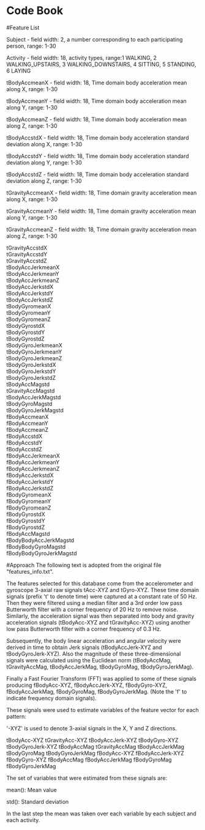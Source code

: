 Code Book
================================================================

#Feature List

Subject	- field width: 2, a number corresponding to each participating person,  range: 1-30  

Activity - field width: 18, activity types, range:1 WALKING, 2 WALKING_UPSTAIRS, 3 WALKING_DOWNSTAIRS, 4 SITTING, 5 STANDING, 6 LAYING   

tBodyAccmeanX	- field width: 18, Time domain body acceleration mean along X, range: 1-30 

tBodyAccmeanY	- field width: 18, Time domain body acceleration mean along Y, range: 1-30 

tBodyAccmeanZ	- field width: 18, Time domain body acceleration mean along Z, range: 1-30 

tBodyAccstdX - field width: 18, Time domain body acceleration standard deviation along X, range: 1-30 

tBodyAccstdY - field width: 18, Time domain body acceleration standard deviation along Y, range: 1-30 
	
tBodyAccstdZ - field width: 18, Time domain body acceleration standard deviation along Z, range: 1-30 
	
tGravityAccmeanX - field width: 18, Time domain gravity acceleration mean along X, range: 1-30 
		
tGravityAccmeanY - field width: 18, Time domain gravity acceleration mean along Y, range: 1-30 

tGravityAccmeanZ - field width: 18, Time domain gravity acceleration mean along Z, range: 1-30 	

tGravityAccstdX	 
tGravityAccstdY	 
tGravityAccstdZ	 
tBodyAccJerkmeanX	
tBodyAccJerkmeanY	
tBodyAccJerkmeanZ	
tBodyAccJerkstdX	
tBodyAccJerkstdY	
tBodyAccJerkstdZ	
tBodyGyromeanX	
tBodyGyromeanY	
tBodyGyromeanZ	
tBodyGyrostdX	
tBodyGyrostdY	
tBodyGyrostdZ	
tBodyGyroJerkmeanX 	
tBodyGyroJerkmeanY 	
tBodyGyroJerkmeanZ 	
tBodyGyroJerkstdX	
tBodyGyroJerkstdY	
tBodyGyroJerkstdZ	
tBodyAccMagstd	
tGravityAccMagstd	
tBodyAccJerkMagstd	
tBodyGyroMagstd	 
tBodyGyroJerkMagstd	 
fBodyAccmeanX	 
fBodyAccmeanY	 
fBodyAccmeanZ	
fBodyAccstdX	
fBodyAccstdY	
fBodyAccstdZ	
fBodyAccJerkmeanX	
fBodyAccJerkmeanY	
fBodyAccJerkmeanZ	
fBodyAccJerkstdX	
fBodyAccJerkstdY	
fBodyAccJerkstdZ	
fBodyGyromeanX	
fBodyGyromeanY	
fBodyGyromeanZ	
fBodyGyrostdX	
fBodyGyrostdY	
fBodyGyrostdZ	
fBodyAccMagstd	
fBodyBodyAccJerkMagstd	 
fBodyBodyGyroMagstd  
fBodyBodyGyroJerkMagstd  



#Approach
The following text is adopted from the original file "features_info.txt".

The features selected for this database come from the accelerometer and gyroscope 3-axial raw signals tAcc-XYZ and tGyro-XYZ. These time domain signals (prefix 't' to denote time) were captured at a constant rate of 50 Hz. Then they were filtered using a median filter and a 3rd order low pass Butterworth filter with a corner frequency of 20 Hz to remove noise. Similarly, the acceleration signal was then separated into body and gravity acceleration signals (tBodyAcc-XYZ and tGravityAcc-XYZ) using another low pass Butterworth filter with a corner frequency of 0.3 Hz.

Subsequently, the body linear acceleration and angular velocity were derived in time to obtain Jerk signals (tBodyAccJerk-XYZ and tBodyGyroJerk-XYZ). Also the magnitude of these three-dimensional signals were calculated using the Euclidean norm (tBodyAccMag, tGravityAccMag, tBodyAccJerkMag, tBodyGyroMag, tBodyGyroJerkMag). 

Finally a Fast Fourier Transform (FFT) was applied to some of these signals producing fBodyAcc-XYZ, fBodyAccJerk-XYZ, fBodyGyro-XYZ, fBodyAccJerkMag, fBodyGyroMag, fBodyGyroJerkMag. (Note the 'f' to indicate frequency domain signals). 

These signals were used to estimate variables of the feature vector for each pattern:  

'-XYZ' is used to denote 3-axial signals in the X, Y and Z directions.


tBodyAcc-XYZ
tGravityAcc-XYZ
tBodyAccJerk-XYZ
tBodyGyro-XYZ
tBodyGyroJerk-XYZ
tBodyAccMag
tGravityAccMag
tBodyAccJerkMag
tBodyGyroMag
tBodyGyroJerkMag
fBodyAcc-XYZ
fBodyAccJerk-XYZ
fBodyGyro-XYZ
fBodyAccMag
fBodyAccJerkMag
fBodyGyroMag
fBodyGyroJerkMag


The set of variables that were estimated from these signals are:

mean(): Mean value

std(): Standard deviation

In the last step the mean was taken over each variable by each subject and each activity.
